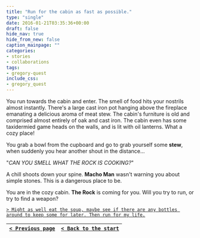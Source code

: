 ```yaml
---
title: "Run for the cabin as fast as possible."
type: "single"
date: 2016-01-21T03:35:36+00:00
draft: false
hide_nav: true
hide_from_new: false
caption_mainpage: ""
categories:
- stories
- collaborations
tags:
- gregory-quest
include_css:
- gregory_quest
---
```


You run towards the cabin and enter. The smell of food hits your nostrils almost instantly. There's a large cast iron pot hanging above the fireplace emanating a delicious aroma of meat stew. The cabin's furniture is old and comprised almost entirely of oak and cast iron. The cabin even has some taxidermied game heads on the walls, and is lit with oil lanterns. What a cozy place!

You grab a bowl from the cupboard and go to grab yourself some **stew**, when suddenly you hear another shout in the distance…

"*CAN YOU SMELL WHAT THE ROCK IS COOKING?*"

A chill shoots down your spine. **Macho Man** wasn't warning you about simple stones. This is a dangerous place to be.

You are in the cozy cabin. **The Rock** is coming for you. Will you try to run, or try to find a weapon?

[``> Might as well eat the soup, maybe see if there are any bottles around to keep some for later. Then run for my life.``](../12)

|[``< Previous page``](../10)|[``< Back to the start``](../)|
|---|---|